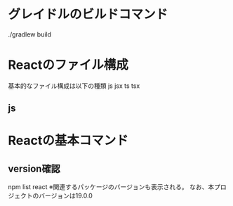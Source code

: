 # グレイドルのビルドコマンド
./gradlew build





# Reactのファイル構成
基本的なファイル構成は以下の種類
js jsx ts tsx

## js




# Reactの基本コマンド

## version確認
npm list react
※関連するパッケージのバージョンも表示される。
 なお、本プロジェクトのバージョンは19.0.0




